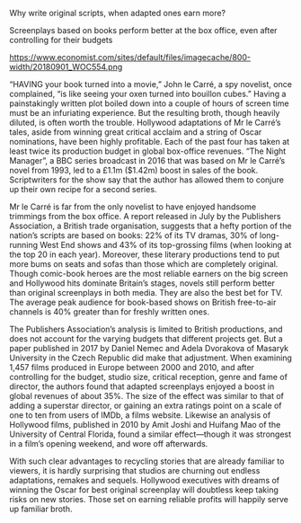Why write original scripts, when adapted ones earn more?

Screenplays based on books perform better at the box office, even after controlling for their budgets

https://www.economist.com/sites/default/files/imagecache/800-width/20180901_WOC554.png

“HAVING your book turned into a movie,” John le Carré, a spy novelist, once complained, “is like seeing your oxen turned into bouillon cubes.” Having a painstakingly written plot boiled down into a couple of hours of screen time must be an infuriating experience. But the resulting broth, though heavily diluted, is often worth the trouble. Hollywood adaptations of Mr le Carré’s tales, aside from winning great critical acclaim and a string of Oscar nominations, have been highly profitable. Each of the past four has taken at least twice its production budget in global box-office revenues. “The Night Manager”, a BBC series broadcast in 2016 that was based on Mr le Carré’s novel from 1993, led to a £1.1m ($1.42m) boost in sales of the book. Scriptwriters for the show say that the author has allowed them to conjure up their own recipe for a second series.

Mr le Carré is far from the only novelist to have enjoyed handsome trimmings from the box office. A report released in July by the Publishers Association, a British trade organisation, suggests that a hefty portion of the nation’s scripts are based on books: 22% of its TV dramas, 30% of long-running West End shows and 43% of its top-grossing films (when looking at the top 20 in each year). Moreover, these literary productions tend to put more bums on seats and sofas than those which are completely original. Though comic-book heroes are the most reliable earners on the big screen and Hollywood hits dominate Britain’s stages, novels still perform better than original screenplays in both media. They are also the best bet for TV. The average peak audience for book-based shows on British free-to-air channels is 40% greater than for freshly written ones.

The Publishers Association’s analysis is limited to British productions, and does not account for the varying budgets that different projects get. But a paper published in 2017 by Daniel Nemec and Adela Dvorakova of Masaryk University in the Czech Republic did make that adjustment. When examining 1,457 films produced in Europe between 2000 and 2010, and after controlling for the budget, studio size, critical reception, genre and fame of director, the authors found that adapted screenplays enjoyed a boost in global revenues of about 35%. The size of the effect was similar to that of adding a superstar director, or gaining an extra ratings point on a scale of one to ten from users of IMDb, a films website. Likewise an analysis of Hollywood films, published in 2010 by Amit Joshi and Huifang Mao of the University of Central Florida, found a similar effect—though it was strongest in a film’s opening weekend, and wore off afterwards.

With such clear advantages to recycling stories that are already familiar to viewers, it is hardly surprising that studios are churning out endless adaptations, remakes and sequels. Hollywood executives with dreams of winning the Oscar for best original screenplay will doubtless keep taking risks on new stories. Those set on earning reliable profits will happily serve up familiar broth.
